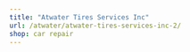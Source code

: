 ```yaml
---
title: "Atwater Tires Services Inc"
url: /atwater/atwater-tires-services-inc-2/
shop: car repair
---
```

